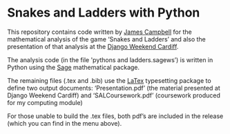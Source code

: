 # Snakes and Ladders with Python

This repository contains code written by [James Campbell](http://www.jamescampbell.org.uk/) for the mathematical analysis of the game ‘Snakes and Ladders’ and also the presentation of that analysis at the [Django Weekend Cardiff](https://djangoweekend.org/).

The analysis code (in the file 'pythons and ladders.sagews’) is written in Python using the [Sage](http://www.sagemath.org/) mathematical package. 

The remaining files (.tex and .bib) use the [LaTex](http://www.latex-project.org/) typesetting package to define two output documents: ‘Presentation.pdf’ (the material presented at Django Weekend Cardiff) and ‘SALCoursework.pdf’ (coursework produced for my computing module)

For those unable to build the .tex files, both pdf’s are included in the release (which you can find in the menu above).
